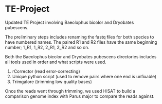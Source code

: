# TE-Project
Updated TE Project involving Baeolophus bicolor and Dryobates pubescens.



The preliminary steps includes renaming the fastq files for both species to have numbered names. The paired R1 and R2 files have the same beginning number; 1_R1, 1_R2, 2_R1, 2_R2 and so on.



Both the Baeolophus bicolor and Dryobates pubescens directories includes all tools used in order and what scripts were used.
1. rCorrector (read error-correcting)
2. Unique python script (used to remove pairs where one end is unfixable)
3. Trimgalore (trimming low quality bases)



Once the reads went through trimming, we used HISAT to build a comparison genome index with Parus major to compare the reads against.
